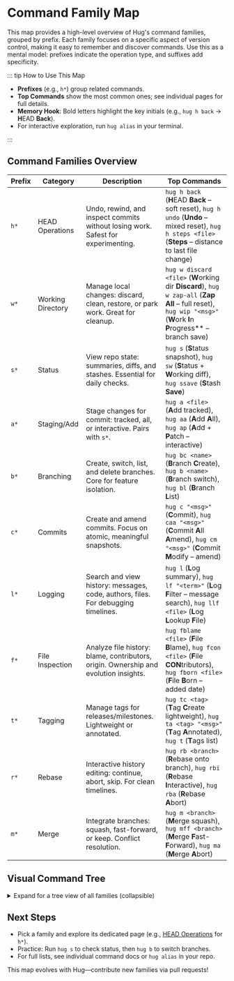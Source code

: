 # Command Family Map

This map provides a high-level overview of Hug's command families, grouped by prefix. Each family focuses on a specific aspect of version control, making it easy to remember and discover commands. Use this as a mental model: prefixes indicate the operation type, and suffixes add specificity.

::: tip How to Use This Map
- **Prefixes** (e.g., `h*`) group related commands.
- **Top Commands** show the most common ones; see individual pages for full details.
- **Memory Hook**: Bold letters highlight the key initials (e.g., `hug h back` → **H**EAD **Back**).
- For interactive exploration, run `hug alias` in your terminal.

:::

## Command Families Overview

| Prefix | Category | Description | Top Commands |
|--------|----------|-------------|--------------|
| `h*` | HEAD Operations | Undo, rewind, and inspect commits without losing work. Safest for experimenting. | `hug h back` (**H**EAD **Back** – soft reset), `hug h undo` (**Undo** – mixed reset), `hug h steps <file>` (**Steps** – distance to last file change) |
| `w*` | Working Directory | Manage local changes: discard, clean, restore, or park work. Great for cleanup. | `hug w discard <file>` (**W**orking dir **Discard**), `hug w zap-all` (**Zap** **All** – full reset), `hug wip "<msg>"` (**W**ork **I**n **P**rogress** – branch save) |
| `s*` | Status | View repo state: summaries, diffs, and stashes. Essential for daily checks. | `hug s` (**S**tatus snapshot), `hug sw` (**S**tatus + **W**orking diff), `hug ssave` (**S**tash **Save**) |
| `a*` | Staging/Add | Stage changes for commit: tracked, all, or interactive. Pairs with `s*`. | `hug a <file>` (**A**dd tracked), `hug aa` (**A**dd **A**ll), `hug ap` (**A**dd + **P**atch – interactive) |
| `b*` | Branching | Create, switch, list, and delete branches. Core for feature isolation. | `hug bc <name>` (**B**ranch **C**reate), `hug b <name>` (**B**ranch switch), `hug bl` (**B**ranch **L**ist) |
| `c*` | Commits | Create and amend commits. Focus on atomic, meaningful snapshots. | `hug c "<msg>"` (**C**ommit), `hug caa "<msg>"` (**C**ommit **A**ll **A**mend), `hug cm "<msg>"` (**C**ommit **M**odify – amend) |
| `l*` | Logging | Search and view history: messages, code, authors, files. For debugging timelines. | `hug l` (**L**og summary), `hug lf "<term>"` (**L**og **F**ilter – message search), `hug llf <file>` (**L**og **L**ookup **F**ile) |
| `f*` | File Inspection | Analyze file history: blame, contributors, origin. Ownership and evolution insights. | `hug fblame <file>` (**F**ile **B**lame), `hug fcon <file>` (**F**ile **CON**tributors), `hug fborn <file>` (**F**ile **B**orn – added date) |
| `t*` | Tagging | Manage tags for releases/milestones. Lightweight or annotated. | `hug tc <tag>` (**T**ag **C**reate lightweight), `hug ta <tag> "<msg>"` (**T**ag **A**nnotated), `hug t` (**T**ags list) |
| `r*` | Rebase | Interactive history editing: continue, abort, skip. For clean timelines. | `hug rb <branch>` (**R**ebase onto branch), `hug rbi` (**R**ebase **I**nteractive), `hug rba` (**R**ebase **A**bort) |
| `m*` | Merge | Integrate branches: squash, fast-forward, or keep. Conflict resolution. | `hug m <branch>` (**M**erge squash), `hug mff <branch>` (**M**erge **F**ast-**F**orward), `hug ma` (**M**erge **A**bort) |

## Visual Command Tree

<details>
<summary>Expand for a tree view of all families (collapsible)</summary>

```
Hug Commands
├── h* (HEAD: Undo & Rewind)
│   ├── h back     # Soft reset (staged)
│   ├── h undo     # Mixed reset (unstaged)
│   ├── h rollback # Hard reset (preserve work)
│   ├── h rewind   # Full hard reset (clean)
│   ├── h files    # Preview affected files
│   └── h steps    # Steps to file change
├── w* (Working Dir: Clean & Restore)
│   ├── w discard  # Discard unstaged/staged
│   ├── w wipe     # Wipe uncommitted
│   ├── w purge    # Purge untracked/ignored
│   ├── w zap      # Wipe + purge (nuclear)
│   ├── w backup   # Stash safely
│   ├── w get      # Restore from commit
│   └── wip        # Park on WIP branch
├── s* (Status: View State)
│   ├── s          # Quick summary
│   ├── sl         # List tracked
│   ├── sla        # List all (untracked)
│   ├── ss         # Staged diff
│   ├── su         # Unstaged diff
│   ├── sw         # Working diff (full)
│   └── ssave      # Stash quick
├── a* (Staging: Prepare Commit)
│   ├── a          # Add tracked
│   ├── aa         # Add all
│   ├── ai         # Add interactive
│   └── ap         # Add patch (hunks)
├── b* (Branches: Manage Flow)
│   ├── b          # Switch (interactive)
│   ├── bc         # Create & switch
│   ├── bl         # List local
│   ├── bdel       # Delete safe
│   └── bpush      # Push & upstream
├── c* (Commits: Record Changes)
│   ├── c          # Commit staged
│   ├── caa        # Commit all & amend
│   └── cm         # Amend last
├── l* (Logging: History Search)
│   ├── l          # Oneline log
│   ├── lf         # Filter messages
│   ├── lc         # Code search
│   └── llf        # File history
├── f* (Files: Inspect Authorship)
│   ├── fblame     # Line-by-line blame
│   ├── fcon       # Contributors
│   └── fa         # Author counts
├── t* (Tags: Milestones)
│   ├── t          # List tags
│   ├── tc         # Create lightweight
│   └── ta         # Create annotated
├── r* (Rebase: Edit History)
│   ├── rb         # Rebase onto
│   ├── rbi        # Interactive rebase
│   └── rba        # Abort rebase
└── m* (Merge: Integrate)
    ├── m          # Squash merge
    ├── mff        # Fast-forward only
    └── ma         # Abort merge
```

</details>

## Next Steps
- Pick a family and explore its dedicated page (e.g., [HEAD Operations](head) for `h*`).
- Practice: Run `hug s` to check status, then `hug b` to switch branches.
- For full lists, see individual command docs or `hug alias` in your repo.

This map evolves with Hug—contribute new families via pull requests!
